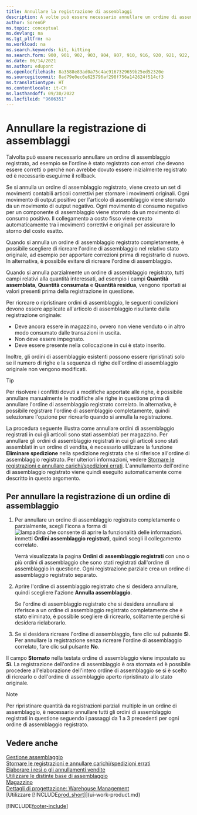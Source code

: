 ```yaml
---
title: Annullare la registrazione di assemblaggi
description: A volte può essere necessario annullare un ordine di assemblaggio registrato, ad esempio quando l'ordine è stato registrato con errori che devono essere corretti.
author: SorenGP
ms.topic: conceptual
ms.devlang: na
ms.tgt_pltfrm: na
ms.workload: na
ms.search.keywords: kit, kitting
ms.search.form: 900, 901, 902, 903, 904, 907, 910, 916, 920, 921, 922, 923, 940, 941, 942, 930, 931, 932, 914, 915, 905
ms.date: 06/14/2021
ms.author: edupont
ms.openlocfilehash: 8a3588e83ad0a75c4ac9167329659b25ed52320e
ms.sourcegitcommit: 8ad79e0ec6e625796af298f756a142624f514cf3
ms.translationtype: HT
ms.contentlocale: it-CH
ms.lasthandoff: 09/30/2022
ms.locfileid: "9606351"
---
```

# <a name="undo-assembly-posting"></a>Annullare la registrazione di assemblaggi

Talvolta può essere necessario annullare un ordine di assemblaggio registrato, ad esempio se l'ordine è stato registrato con errori che devono essere corretti o perché non avrebbe dovuto essere inizialmente registrato ed è necessario eseguirne il rollback.

Se si annulla un ordine di assemblaggio registrato, viene creato un set di movimenti contabili articoli correttivi per stornare i movimenti originali. Ogni movimento di output positivo per l'articolo di assemblaggio viene stornato da un movimento di output negativo. Ogni movimento di consumo negativo per un componente di assemblaggio viene stornato da un movimento di consumo positivo. Il collegamento a costo fisso viene creato automaticamente tra i movimenti correttivi e originali per assicurare lo storno del costo esatto.  

Quando si annulla un ordine di assemblaggio registrato completamente, è possibile scegliere di ricreare l'ordine di assemblaggio nel relativo stato originale, ad esempio per apportare correzioni prima di registrarlo di nuovo. In alternativa, è possibile evitare di ricreare l'ordine di assemblaggio.  

Quando si annulla parzialmente un ordine di assemblaggio registrato, tutti campi relativi alla quantità interessati, ad esempio i campi **Quantità assemblata**, **Quantità consumata** e **Quantità residua**, vengono riportati ai valori presenti prima della registrazione in questione.  

Per ricreare o ripristinare ordini di assemblaggio, le seguenti condizioni devono essere applicate all'articolo di assemblaggio risultante dalla registrazione originale:  

-   Deve ancora essere in magazzino, ovvero non viene venduto o in altro modo consumato dalle transazioni in uscita.  
-   Non deve essere impegnato.  
-   Deve essere presente nella collocazione in cui è stato inserito.  

Inoltre, gli ordini di assemblaggio esistenti possono essere ripristinati solo se il numero di righe e la sequenza di righe dell'ordine di assemblaggio originale non vengono modificati.  

> [!TIP]  
>  Per risolvere i conflitti dovuti a modifiche apportate alle righe, è possibile annullare manualmente le modifiche alle righe in questione prima di annullare l'ordine di assemblaggio registrato correlato. In alternativa, è possibile registrare l'ordine di assemblaggio completamente, quindi selezionare l'opzione per ricrearlo quando si annulla la registrazione.  

La procedura seguente illustra come annullare ordini di assemblaggio registrati in cui gli articoli sono stati assemblati per magazzino. Per annullare gli ordini di assemblaggio registrati in cui gli articoli sono stati assemblati in un ordine di vendita, è necessario utilizzare la funzione **Eliminare spedizione** nella spedizione registrata che si riferisce all'ordine di assemblaggio registrato. Per ulteriori informazioni, vedere [Stornare le registrazioni e annullare carichi/spedizioni errati](finance-how-reverse-journal-posting.md). L'annullamento dell'ordine di assemblaggio registrato viene quindi eseguito automaticamente come descritto in questo argomento.  

## <a name="to-undo-posting-of-an-assembly-order"></a>Per annullare la registrazione di un ordine di assemblaggio

1.  Per annullare un ordine di assemblaggio registrato completamente o parzialmente, scegli l'icona a forma di ![lampadina che consente di aprire la funzionalità delle informazioni.](media/ui-search/search_small.png "Dimmi cosa vuoi fare") immetti **Ordini assemblaggio registrati**, quindi scegli il collegamento correlato.  

    Verrà visualizzata la pagina **Ordini di assemblaggio registrati** con uno o più ordini di assemblaggio che sono stati registrati dall'ordine di assemblaggio in questione. Ogni registrazione parziale crea un ordine di assemblaggio registrato separato.  
2.  Aprire l'ordine di assemblaggio registrato che si desidera annullare, quindi scegliere l'azione **Annulla assemblaggio**.  

    Se l'ordine di assemblaggio registrato che si desidera annullare si riferisce a un ordine di assemblaggio registrato completamente che è stato eliminato, è possibile scegliere di ricrearlo, solitamente perché si desidera rielaborarlo.  
3.  Se si desidera ricreare l'ordine di assemblaggio, fare clic sul pulsante **Sì**. Per annullare la registrazione senza ricreare l'ordine di assemblaggio correlato, fare clic sul pulsante **No**.  

Il campo **Stornato** nella testata ordine di assemblaggio viene impostato su **Sì**. La registrazione dell'ordine di assemblaggio è ora stornata ed è possibile procedere all'elaborazione dell'intero ordine di assemblaggio se si è scelto di ricrearlo o dell'ordine di assemblaggio aperto ripristinato allo stato originale.  

> [!NOTE]  
>  Per ripristinare quantità da registrazioni parziali multiple in un ordine di assemblaggio, è necessario annullare tutti gli ordini di assemblaggio registrati in questione seguendo i passaggi da 1 a 3 precedenti per ogni ordine di assemblaggio registrato.  

## <a name="see-also"></a>Vedere anche

[Gestione assemblaggio](assembly-assemble-items.md)  
[Stornare le registrazioni e annullare carichi/spedizioni errati](finance-how-reverse-journal-posting.md)  
[Elaborare i resi o gli annullamenti vendite](sales-how-process-sales-returns-cancellations.md)  
[Utilizzare le distinte base di assemblaggio](assembly-how-work-assembly-boms.md)  
[Magazzino](inventory-manage-inventory.md)  
[Dettagli di progettazione: Warehouse Management](design-details-warehouse-management.md)  
[Utilizzare [!INCLUDE[prod_short](includes/prod_short.md)]](ui-work-product.md)


[!INCLUDE[footer-include](includes/footer-banner.md)]